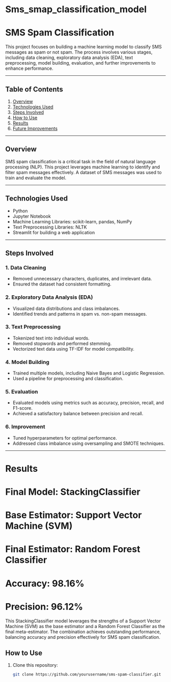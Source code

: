 # Sms_smap_classification_model

# SMS Spam Classification

This project focuses on building a machine learning model to classify SMS messages as spam or not spam. The process involves various stages, including data cleaning, exploratory data analysis (EDA), text preprocessing, model building, evaluation, and further improvements to enhance performance.

---

## Table of Contents
1. [Overview](#overview)
2. [Technologies Used](#technologies-used)
3. [Steps Involved](#steps-involved)
4. [How to Use](#how-to-use)
5. [Results](#results)
6. [Future Improvements](#future-improvements)

---

## Overview
SMS spam classification is a critical task in the field of natural language processing (NLP). This project leverages machine learning to identify and filter spam messages effectively. A dataset of SMS messages was used to train and evaluate the model.

---

## Technologies Used
- Python
- Jupyter Notebook
- Machine Learning Libraries: scikit-learn, pandas, NumPy
- Text Preprocessing Libraries: NLTK
- Streamlit for building a web application

---

## Steps Involved

### 1. Data Cleaning
- Removed unnecessary characters, duplicates, and irrelevant data.
- Ensured the dataset had consistent formatting.

### 2. Exploratory Data Analysis (EDA)
- Visualized data distributions and class imbalances.
- Identified trends and patterns in spam vs. non-spam messages.

### 3. Text Preprocessing
- Tokenized text into individual words.
- Removed stopwords and performed stemming.
- Vectorized text data using TF-IDF for model compatibility.

### 4. Model Building
- Trained multiple models, including Naive Bayes and Logistic Regression.
- Used a pipeline for preprocessing and classification.

### 5. Evaluation
- Evaluated models using metrics such as accuracy, precision, recall, and F1-score.
- Achieved a satisfactory balance between precision and recall.

### 6. Improvement
- Tuned hyperparameters for optimal performance.
- Addressed class imbalance using oversampling and SMOTE techniques.

---

# Results
# Final Model: StackingClassifier
# Base Estimator: Support Vector Machine (SVM)
# Final Estimator: Random Forest Classifier
# Accuracy: 98.16%
# Precision: 96.12%
This StackingClassifier model leverages the strengths of a Support Vector Machine (SVM) as the base estimator and a Random Forest Classifier as the final meta-estimator. The combination achieves outstanding performance, balancing accuracy and precision effectively for SMS spam classification.

## How to Use

1. Clone this repository:
   ```bash
   git clone https://github.com/yourusername/sms-spam-classifier.git
